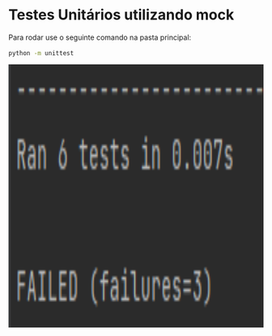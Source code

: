 # Testes Unitários utilizando mock

Para rodar use o seguinte comando na pasta principal:

   ```bash
   python -m unittest 

   ```
<p align="center">
  <img height="520" src="images/Capture.PNG" />
</p>

